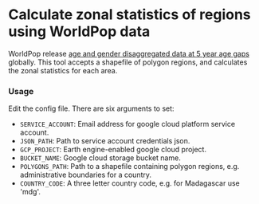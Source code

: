 # Calculate zonal statistics of regions using WorldPop data

WorldPop release [age and gender disaggregated data at 5 year age gaps](https://www.worldpop.org/project/categories?id=8) globally. This tool accepts a shapefile of polygon regions, and calculates the zonal statistics for each area.


### Usage

Edit the config file. There are six arguments to set:

* `SERVICE_ACCOUNT`: Email address for google cloud platform service account.
* `JSON_PATH`: Path to service account credentials json.
* `GCP_PROJECT`: Earth engine-enabled google cloud project.
* `BUCKET_NAME`: Google cloud storage bucket name.
* `POLYGONS_PATH`: Path to a shapefile containing polygon regions, e.g. administrative boundaries for a country.
* `COUNTRY_CODE`: A three letter country code, e.g. for Madagascar use 'mdg'.
